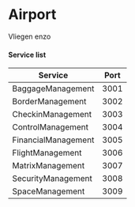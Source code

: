 # Airport

Vliegen enzo

#### Service list
| Service | Port  |
|--|--|
| BaggageManagement | 3001 |
| BorderManagement | 3002 |
| CheckinManagement | 3003 |
| ControlManagement | 3004 |
| FinancialManagement | 3005 |
| FlightManagement | 3006 |
| MatrixManagement | 3007 |
| SecurityManagement | 3008 |
| SpaceManagement | 3009 |
